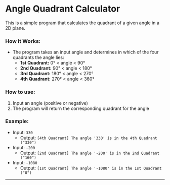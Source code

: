 # Angle Quadrant Calculator

This is a simple program that calculates the quadrant of a given angle in a 2D plane.

### **How it Works:**

- The program takes an input angle and determines in which of the four quadrants the angle lies:
  - **1st Quadrant:** 0° < angle < 90°
  - **2nd Quadrant:** 90° < angle < 180°
  - **3rd Quadrant:** 180° < angle < 270°
  - **4th Quadrant:** 270° < angle < 360°

### **How to use:**

1. Input an angle (positive or negative)
2. The program will return the corresponding quadrant for the angle

### **Example:**

- Input: `330`  
  - Output: `[4th Quadrant] The angle '330' is in the 4th Quadrant ("330")`
- Input: `-200`
  - Output: `[2nd Quadrant] The angle '-200' is in the 2nd Quadrant ("160")`
- Input: `-1080`
  - Output: `[1st Quadrant] The angle '-1080' is in the 1st Quadrant ("0")` 
---
